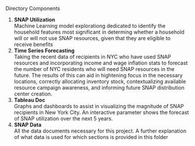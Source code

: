 Directory Components

1. __SNAP Utilization__ <br>
Machine Learning model explorationg dedicated to identify the household features most significant in determing whether a household will or will not use SNAP resources, given that they are eligible to receive benefits
2. __Time Series Forecasting__ <br>
Taking the recent data of recipients in NYC who have used SNAP resources and incorporating income and wage inflation stats to forecast the number of NYC residents who will need SNAP resources in the future. The results of this can aid in hightening focus in the necessary locations, correctly allocating inventory stock, contextualizing available resource campaign awareness, and informing future SNAP distribution center creation.
4. __Tableau Doc__ <br>
Graphs and dashboards to assist in visualizing the magnitude of SNAP recipients in New York City. An interactive parameter shows the forecast of SNAP utilization over the next 5 years.
6. __SNAP Data__ <br>
All the data documents necessary for this project. A further explanation of what data is used for which sections is provided in this folder
